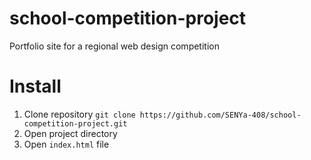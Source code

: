 # school-competition-project

Portfolio site for a regional web design competition

# Install

1. Clone repository `git clone https://github.com/SENYa-408/school-competition-project.git`
2. Open project directory
3. Open `index.html` file
